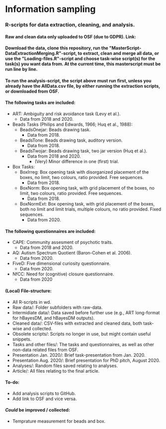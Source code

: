 # Information sampling

### R-scripts for data extraction, cleaning, and analysis.

#### Raw and clean data only uploaded to OSF (due to GDPR). Link:

#### Download the data, clone this repository, run the "MasterScript-DataExtractionMerging.R"-script, to extract, clean and merge all data, or use the "Loading-files.R"-script and choose task-wise script(s) for the task(s) you want data from. At the current time, this masterscript must be run line by line.
#### To run the analysis-script, the script above must run first, unless you already have the AllData.csv file, by either running the extraction scripts, or downloaded from OSF.

#### The following tasks are included:
- ART: Ambiguity and risk avoidance task (Levy et al.).
  - Data from 2018 and 2020.
- Beads Tasks (Philips and Edwards, 1966; Huq et al., 1988):
  - BeadsOnejar: Beads drawing task.
    - Data from 2018.
  - BeadsTone: Beads drawing task, auditory version.
    - Data from 2018.
  - BeadsTwojar: Beads drawing task, two jar version (Huq et al.).
    - Data from 2018 and 2020.
      - (Very) Minor difference in one (first) trial.
- Box Tasks:
  - BoxIrreg: Box opening task with disorganized placement of the boxes, no limit, two colours, ratio provided. Free sequences.
    - Data from 2018.
  - BoxNorm: Box opening task, with grid placement of the boxes, no limit, two colours, ratio provided. Free sequences.
    - Data from 2018.
  - BoxNormExt: Box opening task, with grid placement of the boxes, both no limit and limit trials, multiple colours, no ratio provided. Fixed sequences.
    - Data from 2020.

#### The following questionnaires are included:
- CAPE: Community assesment of psychotic traits.
  - Data from 2018 and 2020.
- AQ: Autism Spectrum Quotient (Baron-Cohen et al. 2006).
  - Data from 2020.
- FiveD: Five dimensional curiosity questionnaire.
  - Data from 2020.
- NfCC: Need for (cognitive) closure questionnaire.
  - Data from 2020

#### (Local) File-structure:
- All R-scripts in wd.
- Raw data/: Folder subfolders with raw-data.
- Intermidiate data/: Data saved before further use (e.g., ART long-format for hBayesDM, and hBayesDM outputs).
- Cleaned data/: CSV-files with extracted and cleaned data, both task-wise and collected.
- Obsolete scripts/: Scripts no longer in use, but might contain useful snippets.
- Tasks and other files/: The tasks and questionnaires, as well as other non-data related files from OSF.
- Presentation Jan. 2020/: Brief task-presentation from Jan. 2020.
- Presentation Aug. 2020/: Brief presentation for PhD pitch, August 2020.
- Analyses/: Random files saved relating to analyses.
- Article/: All files relating to the final article.

#### To-do:
- Add analysis scripts to GitHub.
- Add link to OSF and vice versa.

#### _Could_ be improved / collected:
- Temprature measurement for beads and box.